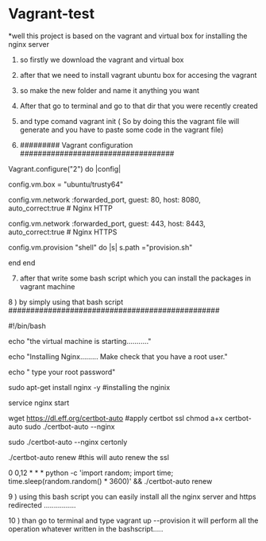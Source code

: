 # Vagrant-test

*well this project is based on the vagrant and virtual box for installing the nginx server 
1) so firstly we download the vagrant and virtual box
2) after that we need to install vagrant ubuntu box for accesing the vagrant
3) so make the new folder and name it anything you want 
4) After that go to terminal and go to that dir that you were recently created 
5) and type comand vagrant init  ( So by doing this the vagrant file will generate and you have to paste some code in the vagrant file)

6) ######### Vagrant configuration ################################### 

Vagrant.configure("2") do |config|

  config.vm.box = "ubuntu/trusty64"
  
  config.vm.network :forwarded_port, guest: 80, host: 8080, auto_correct:true   # Nginx HTTP
  
  config.vm.network :forwarded_port, guest: 443, host: 8443, auto_correct:true   # Nginx HTTPS

 config.vm.provision "shell" do |s|
  s.path ="provision.sh"

end
end



7) after that write some bash script which you can install the packages in vagrant machine

8 ) by simply using that bash script
################################################

#!/bin/bash

echo "the virtual machine is starting..........."

echo "Installing Nginx......... Make check that you have a root user."

echo " type your root password"

sudo apt-get install nginx -y   #installing the nginix 

service nginx start

wget https://dl.eff.org/certbot-auto     #apply certbot ssl
chmod a+x certbot-auto
 sudo ./certbot-auto --nginx

sudo ./certbot-auto --nginx certonly

./certbot-auto renew   #this will auto renew the ssl

0 0,12 * * * python -c 'import random; import time; time.sleep(random.random() * 3600)' && ./certbot-auto renew


9 ) using this bash script you can easily install all the nginx server and https redirected ................

10 ) than go to terminal and type vagrant up --provision
it will perform all the operation whatever written in the bashscript.....


